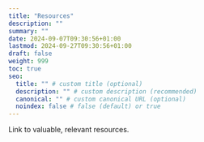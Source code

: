 ```yaml
---
title: "Resources"
description: ""
summary: ""
date: 2024-09-07T09:30:56+01:00
lastmod: 2024-09-27T09:30:56+01:00
draft: false
weight: 999
toc: true
seo:
  title: "" # custom title (optional)
  description: "" # custom description (recommended)
  canonical: "" # custom canonical URL (optional)
  noindex: false # false (default) or true
---
```


Link to valuable, relevant resources.

